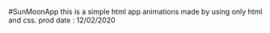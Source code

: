 #SunMoonApp
this is a simple html app animations made by using 
only html and css.
prod date : 12/02/2020
